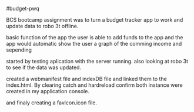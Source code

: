 #budget-pwq

BCS bootcamp assignment was to turn a budget tracker app
to work and update data to robo 3t offline.

basic function of the app the user is able to add funds to the app and the app would automatic show the user a graph of the comming income and sepending
 
 started by testing aplication with the  server running. also looking at robo 3t to see if the data was updated.

 created a webmanifest file and indexDB file and linked them to the index.html. By clearing catch and hardreload confirm both instance were created in my application console.
  
  and finaly creating a favicon.icon file.
  